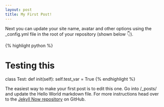 ```yaml
---
layout: post
title: My First Post!
---
```


Next you can update your site name, avatar and other options using the _config.yml file in the root of your repository (shown below :point_down:).

{% highlight python %}
# Testing this
class Test:
    def init(self):
        self.test_var = True
{% endhighlight %}

The easiest way to make your first post is to edit this one. Go into /_posts/ and update the Hello World markdown file. For more instructions head over to the [Jekyll Now repository](https://github.com/barryclark/jekyll-now) on GitHub.
